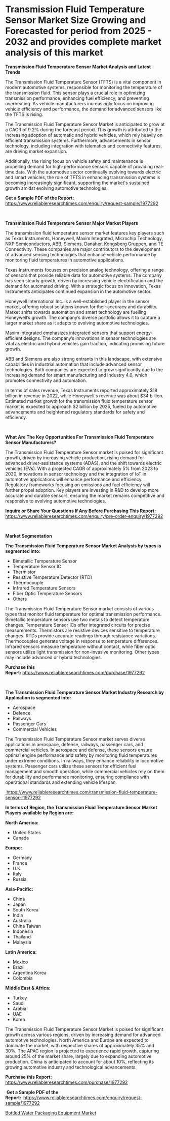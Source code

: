 <p><h1>Transmission Fluid Temperature Sensor Market Size Growing and Forecasted for period from 2025 - 2032 and provides complete market analysis of this market</h1></p><p><strong>Transmission Fluid Temperature Sensor Market Analysis and Latest Trends</strong></p>
<p><p>The Transmission Fluid Temperature Sensor (TFTS) is a vital component in modern automotive systems, responsible for monitoring the temperature of the transmission fluid. This sensor plays a crucial role in optimizing transmission performance, enhancing fuel efficiency, and preventing overheating. As vehicle manufacturers increasingly focus on improving vehicle efficiency and performance, the demand for advanced sensors like the TFTS is rising.</p><p>The Transmission Fluid Temperature Sensor Market is anticipated to grow at a CAGR of 9.2% during the forecast period. This growth is attributed to the increasing adoption of automatic and hybrid vehicles, which rely heavily on efficient transmission systems. Furthermore, advancements in sensor technology, including integration with telematics and connectivity features, are driving market expansion. </p><p>Additionally, the rising focus on vehicle safety and maintenance is propelling demand for high-performance sensors capable of providing real-time data. With the automotive sector continually evolving towards electric and smart vehicles, the role of TFTS in enhancing transmission systems is becoming increasingly significant, supporting the market's sustained growth amidst evolving automotive technologies.</p></p>
<p><strong>Get a Sample PDF of the Report:&nbsp;</strong> <a href="https://www.reliableresearchtimes.com/enquiry/request-sample/1977292?utm_campaign=2310&utm_medium=2&utm_source=Github&utm_content=ia&utm_term=20022025&utm_id=transmission-fluid-temperature-sensor">https://www.reliableresearchtimes.com/enquiry/request-sample/1977292</a></p>
<p>&nbsp;</p>
<p><strong>Transmission Fluid Temperature Sensor Major Market Players</strong></p>
<p><p>The transmission fluid temperature sensor market features key players such as Texas Instruments, Honeywell, Maxim Integrated, Microchip Technology, NXP Semiconductors, ABB, Siemens, Danaher, Kongsberg Gruppen, and TE Connectivity. These companies are major contributors to the development of advanced sensing technologies that enhance vehicle performance by monitoring fluid temperatures in automotive applications.</p><p>Texas Instruments focuses on precision analog technology, offering a range of sensors that provide reliable data for automotive systems. The company has seen steady growth, driven by increasing vehicle electrification and the demand for automated driving. With a strategic focus on innovation, Texas Instruments anticipates continued expansion in the automotive sector.</p><p>Honeywell International Inc. is a well-established player in the sensor market, offering robust solutions known for their accuracy and durability. Market shifts towards automation and smart technology are fuelling Honeywell’s growth. The company’s diverse portfolio allows it to capture a larger market share as it adapts to evolving automotive technologies.</p><p>Maxim Integrated emphasizes integrated sensors that support energy-efficient designs. The company’s innovations in sensor technologies are vital as electric and hybrid vehicles gain traction, indicating promising future growth.</p><p>ABB and Siemens are also strong entrants in this landscape, with extensive capabilities in industrial automation that include advanced sensor technologies. Both companies are expected to grow significantly due to the increasing demand for smart manufacturing and Industry 4.0, which promotes connectivity and automation.</p><p>In terms of sales revenue, Texas Instruments reported approximately $18 billion in revenue in 2022, while Honeywell's revenue was about $34 billion. Estimated market growth for the transmission fluid temperature sensor market is expected to approach $2 billion by 2025, fueled by automotive advancements and heightened regulatory standards for safety and efficiency.</p></p>
<p>&nbsp;</p>
<p><strong>What Are The Key Opportunities For Transmission Fluid Temperature Sensor Manufacturers?</strong></p>
<p><p>The Transmission Fluid Temperature Sensor market is poised for significant growth, driven by increasing vehicle production, rising demand for advanced driver-assistance systems (ADAS), and the shift towards electric vehicles (EVs). With a projected CAGR of approximately 5% from 2023 to 2030, innovations in sensor technology and the integration of IoT in automotive applications will enhance performance and efficiency. Regulatory frameworks focusing on emissions and fuel efficiency will further propel adoption. Key players are investing in R&D to develop more accurate and durable sensors, ensuring the market remains competitive and responsive to evolving automotive technologies.</p></p>
<p><strong>Inquire or Share Your Questions If Any Before Purchasing This Report:</strong> <a href="https://www.reliableresearchtimes.com/enquiry/pre-order-enquiry/1977292?utm_campaign=2310&utm_medium=2&utm_source=Github&utm_content=ia&utm_term=20022025&utm_id=transmission-fluid-temperature-sensor">https://www.reliableresearchtimes.com/enquiry/pre-order-enquiry/1977292</a></p>
<p>&nbsp;</p>
<p><strong>Market Segmentation</strong></p>
<p><strong>The Transmission Fluid Temperature Sensor Market Analysis by types is segmented into:</strong></p>
<p><ul><li>Bimetallic Temperature Sensor</li><li>Temperature Sensor IC</li><li>Thermistor</li><li>Resistive Temperature Detector (RTD)</li><li>Thermocouple</li><li>Infrared Temperature Sensors</li><li>Fiber Optic Temperature Sensors</li><li>Others</li></ul></p>
<p><p>The Transmission Fluid Temperature Sensor market consists of various types that monitor fluid temperature for optimal transmission performance. Bimetallic temperature sensors use two metals to detect temperature changes. Temperature Sensor ICs offer integrated circuits for precise measurements. Thermistors are resistive devices sensitive to temperature changes. RTDs provide accurate readings through resistance variations. Thermocouples generate voltage in response to temperature differences. Infrared sensors measure temperature without contact, while fiber optic sensors utilize light transmission for non-invasive monitoring. Other types may include advanced or hybrid technologies.</p></p>
<p><strong>Purchase this Report:&nbsp;</strong><a href="https://www.reliableresearchtimes.com/purchase/1977292?utm_campaign=2310&utm_medium=2&utm_source=Github&utm_content=ia&utm_term=20022025&utm_id=transmission-fluid-temperature-sensor">https://www.reliableresearchtimes.com/purchase/1977292</a></p>
<p>&nbsp;</p>
<p><strong>The Transmission Fluid Temperature Sensor Market Industry Research by Application is segmented into:</strong></p>
<p><ul><li>Aerospace</li><li>Defence</li><li>Railways</li><li>Passenger Cars</li><li>Commercial Vehicles</li></ul></p>
<p><p>The Transmission Fluid Temperature Sensor market serves diverse applications in aerospace, defense, railways, passenger cars, and commercial vehicles. In aerospace and defense, these sensors ensure optimal engine performance and safety by monitoring fluid temperatures under extreme conditions. In railways, they enhance reliability in locomotive systems. Passenger cars utilize these sensors for efficient fuel management and smooth operation, while commercial vehicles rely on them for durability and performance monitoring, ensuring compliance with operational standards and extending vehicle lifespan.</p></p>
<p><a href="https://www.reliableresearchtimes.com/transmission-fluid-temperature-sensor-r1977292?utm_campaign=2310&utm_medium=2&utm_source=Github&utm_content=ia&utm_term=20022025&utm_id=transmission-fluid-temperature-sensor">&nbsp;https://www.reliableresearchtimes.com/transmission-fluid-temperature-sensor-r1977292</a></p>
<p><strong>In terms of Region, the Transmission Fluid Temperature Sensor Market Players available by Region are:</strong></p>
<p>
    <p> <strong> North America: </strong>
        <ul>
            <li>United States</li>
            <li>Canada</li>
        </ul>
        </p> 
    <p> <strong> Europe: </strong>
        <ul>
            <li>Germany</li>
            <li>France</li>
            <li>U.K.</li>
            <li>Italy</li>
            <li>Russia</li>
        </ul>
        </p> 
    <p> <strong> Asia-Pacific: </strong>
        <ul>
            <li>China</li>
            <li>Japan</li>
            <li>South Korea</li>
            <li>India</li>
            <li>Australia</li>
            <li>China Taiwan</li>
            <li>Indonesia</li>
            <li>Thailand</li>
            <li>Malaysia</li>
        </ul>
        </p> 
    <p> <strong> Latin America: </strong>
        <ul>
            <li>Mexico</li>
            <li>Brazil</li>
            <li>Argentina Korea</li>
            <li>Colombia</li>
        </ul>
        </p> 
    <p> <strong> Middle East & Africa: </strong>
        <ul>
            <li>Turkey</li>
            <li>Saudi</li>
            <li>Arabia</li>
            <li>UAE</li>
            <li>Korea</li>
        </ul>
    </p>
    </p>
<p><p>The Transmission Fluid Temperature Sensor Market is poised for significant growth across various regions, driven by increasing demand for advanced automotive technologies. North America and Europe are expected to dominate the market, with respective shares of approximately 35% and 30%. The APAC region is projected to experience rapid growth, capturing around 25% of the market share, largely due to expanding automotive production. China is anticipated to account for about 10%, reflecting its growing automotive industry and technological advancements.</p></p>
<p><strong>Purchase this Report: </strong><a href="https://www.reliableresearchtimes.com/purchase/1977292?utm_campaign=2310&utm_medium=2&utm_source=Github&utm_content=ia&utm_term=20022025&utm_id=transmission-fluid-temperature-sensor">https://www.reliableresearchtimes.com/purchase/1977292</a></p>
<p>&nbsp;<strong>Get a Sample PDF of the Report:&nbsp;&nbsp;</strong><a href="https://www.reliableresearchtimes.com/enquiry/request-sample/1977292?utm_campaign=2310&utm_medium=2&utm_source=Github&utm_content=ia&utm_term=20022025&utm_id=transmission-fluid-temperature-sensor">https://www.reliableresearchtimes.com/enquiry/request-sample/1977292</a></p>
<p><strong></strong></p>
<p><p><a href="https://github.com/edacruz6/Market-Research-Report-List-1/blob/main/bottled-water-packaging-equipment-market.md?utm_campaign=2310&utm_medium=2&utm_source=Github&utm_content=ia&utm_term=20022025&utm_id=transmission-fluid-temperature-sensor">Bottled Water Packaging Equipment Market</a></p></p>